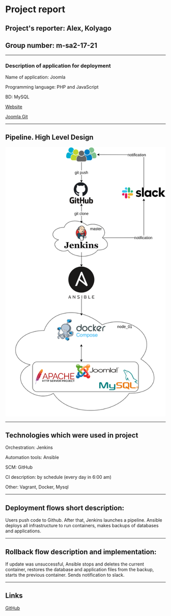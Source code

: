 # Project report

## Project's reporter: Alex, Kolyago

## Group number: m-sa2-17-21
------

### Description of application for deployment

Name of application: Joomla

Programming language: PHP and JavaScript

BD: MySQL

[Website](www.joomla.org)

[Joomla Git](https://github.com/joomla/joomla-cms)

------
## Pipeline. High Level Design

![project](project.png)

------
## Technologies which were used in project


Orchestration: Jenkins

Automation tools: Ansible

SCM: GitHub

CI description: by schedule (every day in 6:00 am)

Other: Vagrant, Docker, Mysql

------
## Deployment flows short description:

Users push code to Github. After that, Jenkins launches a pipeline. Ansible deploys all infrastructure to run containers, makes backups of databases and applications.

------
## Rollback flow description and implementation:

If update was unsuccessful, Ansible stops and deletes the current container, restores the database and application files from the backup, starts the previous container. Sends notification to slack.

------
## Links

[GitHub](https://github.com/AlexKolyago/project)